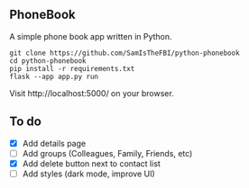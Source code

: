 ## PhoneBook

A simple phone book app written in Python.

```
git clone https://github.com/SamIsTheFBI/python-phonebook
cd python-phonebook
pip install -r requirements.txt
flask --app app.py run
```

Visit http://localhost:5000/ on your browser.

## To do

- [X] Add details page
- [ ] Add groups (Colleagues, Family, Friends, etc)
- [X] Add delete button next to contact list
- [ ] Add styles (dark mode, improve UI)
